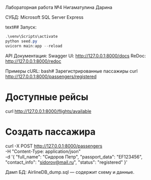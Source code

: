 Лабораторная работа №4
Нигаматулина Дарина

СУБД: Microsoft SQL Server Express

text## Запуск:
```powershell
.\venv\Scripts\activate
python seed.py
uvicorn main:app --reload
```

API Документация:
Swagger UI: http://127.0.0.1:8000/docs
ReDoc: http://127.0.0.1:8000/redoc

Примеры cURL:
bash# Зарегистрированные пассажиры
curl http://127.0.0.1:8000/passengers/registered

# Доступные рейсы
curl http://127.0.0.1:8000/flights/available

# Создать пассажира
curl -X POST http://127.0.0.1:8000/passengers \
  -H "Content-Type: application/json" \
  -d '{
    "full_name": "Сидоров Петр",
    "passport_data": "EF123456",
    "contact_info": "sidorov@mail.ru",
    "status": "registered"
  }'

Дамп БД:
AirlineDB_dump.sql — содержит схему и данные.
